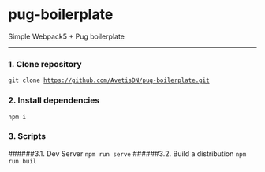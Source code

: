 # pug-boilerplate
Simple Webpack5 + Pug boilerplate

<hr/>

### 1. Clone repository
<code>git clone https://github.com/AvetisDN/pug-boilerplate.git
</code>
### 2. Install dependencies
<code>npm i</code>
### 3. Scripts
######3.1. Dev Server
<code>npm run serve</code>
######3.2. Build a distribution
<code>npm run buil</code>
 
 
